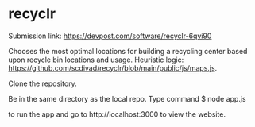 # recyclr 

Submission link: https://devpost.com/software/recyclr-6qvi90

Chooses the most optimal locations for building a recycling center based upon recycle bin locations and usage. Heuristic logic: https://github.com/scdivad/recyclr/blob/main/public/js/maps.js. 

Clone the repository.

Be in the same directory as the local repo.
Type command 
$ node app.js

to run the app and go to http://localhost:3000 to view the website.
